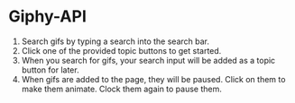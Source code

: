 # Giphy-API
1. Search gifs by typing a search into the search bar.
2. Click one of the provided topic buttons to get started.
3. When you search for gifs, your search input will be added as a topic button for later.
4. When gifs are added to the page, they will be paused. Click on them to make them animate. Clock them again to pause them.
